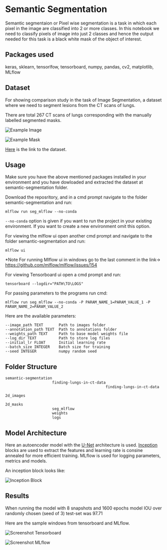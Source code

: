 # Semantic Segmentation

Semantic segmentaion or Pixel wise segmentation is a task in which each pixel in the image are classified into 2 or more classes.
In this notebook we need to classify pixels of image into just 2 classes and hence the output needed for this task is a black white mask of the object of interest.

## Packages used

keras, sklearn, tensorlfow, tensorboard, numpy, pandas, cv2, matplotlib, MLflow

## Dataset

For showing comparison study in the task of Image Segmentation, a dataset where we need to segment lesions from the CT scans of lungs.

There are total 267 CT scans of lungs corresponding with the manually labelled segmented masks.

![Example Image](./Images/Image_eg.png)

![Example Mask](./Images/mask_eg.png)

[Here](https://www.kaggle.com/kmader/finding-lungs-in-ct-data/home) is the link to the dataset.

## Usage

Make sure you have the above mentioned packages installed in your environment and you have dowloaded and extracted the dataset at semantic-segmentation folder.

Download the reposritory, and in a cmd prompt navigate to the folder semantic-segmentation and run:

`mlflow run seg_mlflow --no-conda`

`--no-conda` option is given if you want to run the project in your existing environment. If you want to create a new environment omit this option.

For viewing the mlflow ui open another cmd prompt and navigate to the folder semantic-segmentation and run:

`mlflow ui`

*Note For running Mlflow ui in windows go to the last comment in the link-> https://github.com/mlflow/mlflow/issues/154

For viewing Tensorboard ui open a cmd prompt and run:

`tensorboard --logdir="PATH\TO\LOGS"`

For passing parameters to the programs run cmd:

`mlflow run seg_mlflow --no-conda -P PARAM_NAME_1=PARAM_VALUE_1 -P PARAM_NAME_2=PARAM_VALUE_2`

Here are the available parameters:

    --image_path TEXT       Path to images folder
    --annotation_path TEXT  Path to annotations folder
    --weights_path TEXT     Path to base model weights file
    --log_dir TEXT          Path to store log files
    --initial_lr FLOAT      Initial learning rate
    --batch_size INTEGER    Batch size for training
    --seed INTEGER          numpy random seed

## Folder Structure

    semantic-segmentation
                         finding-lungs-in-ct-data
                                                 finding-lungs-in-ct-data
                                                                         2d_images
                                                                         2d_masks
                         seg_mlflow
                         weights
                         logs

## Model Architecture

Here an autoencoder model with the [U-Net](https://arxiv.org/abs/1505.04597) architecture is used. [Inception](https://arxiv.org/abs/1512.00567) blocks are used to extract the features and learning rate is consine annealed for more efficient training. MLflow is used for logging parameters, metrics and models.

An inception block looks like:

![Inception Block](./Images/Incp_block.png)

## Results

When running the model with 8 snapshots and 1600 epochs model IOU over randomly chosen (seed of 3) test-set was 97.71

Here are the sample windows from tensorboard and MLflow.

![Screenshot Tensorboard](./Images/tensorboard.png)

![Screenshot MLflow](./Images/Mlflow.png)
